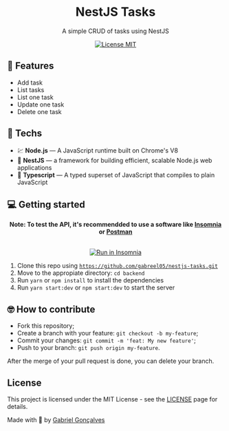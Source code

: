 <h1 align="center">
  NestJS Tasks
</h1>

<p align="center">A simple CRUD of tasks using NestJS</p>

<p align="center">
  <a href="https://opensource.org/licenses/MIT">
    <img src="https://img.shields.io/badge/License-MIT-blue.svg" alt="License MIT">
  </a>
</p>

## 📜 Features

<ul>
  <li>Add task</li>
  <li>List tasks</li>
  <li>List one task</li>
  <li>Update one task</li>
  <li>Delete one task</li>
</ul>

## 🧰 Techs

[//]: # 'Add the features of your project here:'

- 💹 **Node.js** — A JavaScript runtime built on Chrome's V8
- 💼 **NestJS** — a framework for building efficient, scalable Node.js web applications
- 🔷 **Typescript** — A typed superset of JavaScript that compiles to plain JavaScript

## 💻 Getting started

<span>
  <center>
  <b>Note: To test the API, it's recommendded to use a software like 
    <a href="https://insomnia.rest/download/">Insomnia</a> or <a href="https://www.postman.com/">Postman</a>
  </b>
  </center>
</span>

  <br>
<p>
<center>
<a href="https://insomnia.rest/run/?label=Ecoleta&uri=" target="_blank"><img src="https://insomnia.rest/images/run.svg" alt="Run in Insomnia"></a>
</center>
</p>

1. Clone this repo using <code>https://github.com/gabreel05/nestjs-tasks.git</code>
2. Move to the appropiate directory: <code>cd backend</code>
3. Run <code>yarn</code> or <code>npm install</code> to install the dependencies
6. Run <code>yarn start:dev</code> or <code>npm start:dev</code> to start the server

## 🤓 How to contribute

<ul>
  <li>Fork this repository;</li>
  <li>Create a branch with your feature: <code>git checkout -b my-feature</code>;</li>
  <li>Commit your changes: <code>git commit -m 'feat: My new feature'</code>;</li>
  <li>Push to your branch: <code>git push origin my-feature</code>.</li>
</ul>

<p>After the merge of your pull request is done, you can delete your branch.</p>

## License

This project is licensed under the MIT License - see the [LICENSE](https://opensource.org/licenses/MIT) page for details.

Made with 💜 by <a href="http://github.com/gabreel05">Gabriel Gonçalves</a>

